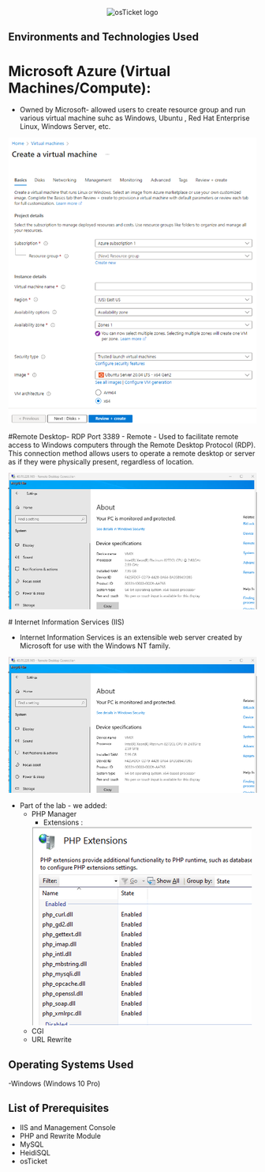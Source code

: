<p align="center">
<img src="https://i.imgur.com/Clzj7Xs.png" alt="osTicket logo"/>
</p>
<h2>Environments and Technologies Used</h2>


#  Microsoft Azure (Virtual Machines/Compute):
- Owned by Microsoft- allowed users to create resource group and run various virtual machine suhc as Windows, Ubuntu , Red Hat Enterprise Linux, Windows Server, etc.
<p align="center">
<img src="images/azure.png" alt="osTicket logo"/>
</p>
#Remote Desktop- RDP Port 3389 - Remote 
- Used to facilitate remote access to Windows computers through the Remote Desktop Protocol (RDP). This connection method allows users to operate a remote desktop or server as if they were physically present, regardless of location.
<p align="center">
<img src="images/VM1.png" alt="VM1 pic"/>
</p>
# Internet Information Services (IIS) 

- Internet Information Services is an extensible web server created by Microsoft for use with the Windows NT family.
<p align="center">
<img src="images/VM1.png" alt="VM1 pic"/>
</p>

- Part of the lab - we added:
    - PHP Manager
        - Extensions :
        <img src="images/phpextensions.png" alt="phpextension screenshot"/>
    - CGI
    - URL Rewrite
    

<h2>Operating Systems Used </h2>

-Windows (Windows 10 Pro)

<h2>List of Prerequisites</h2>

- IIS and Management Console
- PHP and Rewrite Module
- MySQL
- HeidiSQL
- osTicket

